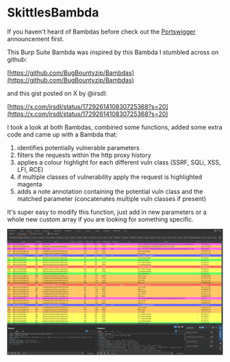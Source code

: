 # SkittlesBambda

If you haven't heard of Bambdas before check out the [Portswigger](https://portswigger.net/blog/introducing-bambdas) announcement first.

This Burp Suite Bambda was inspired by this Bambda I stumbled across on github:

[https://github.com/BugBountyzip/Bambdas](https://github.com/BugBountyzip/Bambdas)

and this gist posted on X by @irsdl:

[https://x.com/irsdl/status/1729261410830725368?s=20](https://x.com/irsdl/status/1729261410830725368?s=20)

I took a look at both Bambdas, combined some functions, added some extra code and came up with a Bambda that:

1. identifies potentially vulnerable parameters 
2. filters the requests within the http proxy history
3. applies a colour highlight for each different vuln class (SSRF, SQLi, XSS, LFI, RCE)
4. if multiple classes of vulnerability apply the request is highlighted magenta
4. adds a note annotation containing the potential vuln class and the matched parameter (concatenates multiple vuln classes if present)

It's super easy to modify this function, just add in new parameters or a whole new custom array if you are looking for something specific.

![Bambda](/bambda.png)
